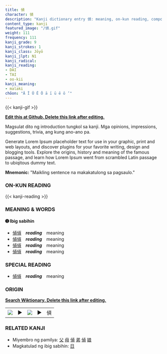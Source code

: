 ```yaml
---
title: 偵
character: 偵
description: "Kanji dictionary entry 偵: meaning, on-kun reading, compounds, origin, related kanji"
content_type: kanji
featured_image: "/偵.gif"
weight: 111
frequency: 111
kanji_grade: 9
kanji_strokes: 1
kanji_class: Jōyō
kanji_jlpt: N1
kanji_radical: 
kanji_reading: 
- DAI
- TAI
- oo-kii
kanji_meaning:
- malaki
chōon: "Ā Ī Ū Ē Ō ā ī ū ē ō ’"
---
```

[//]: # (Don't edit the line below. Kanji animated GIF code is automatically generated.)
{{< kanji-gif >}}

[//]: # (Edit below this line.)

**[Edit this at Github. Delete this link after editing.](https://github.com/tim0g/tim/tree/main/content/kanji/偵/index.md)**

Magsulat dito ng introduction tungkol sa kanji. Mga opinions, impressions, suggestions, trivia, ang kung ano-ano pa.

Generate Lorem Ipsum placeholder text for use in your graphic, print and web layouts, and discover plugins for your favorite writing, design and blogging tools. Explore the origins, history and meaning of the famous passage, and learn how Lorem Ipsum went from scrambled Latin passage to ubiqitous dummy text.
 
**Mnemonic:** "Maikling sentence na makakatulong sa pagsaulo."

### ON-KUN READING

[//]: # (Don't edit the line below. ON-KUN READING code is automatically generated.)
{{< kanji-reading >}}

### MEANING & WORDS

#### ➊ **Ibig sabihin**
  - [偵](../偵)[偵](../偵)　***reading***　meaning
  - [偵](../偵)[偵](../偵)　***reading***　meaning
  - [偵](../偵)[偵](../偵)　***reading***　meaning
  - [偵](../偵)[偵](../偵)　***reading***　meaning

### SPECIAL READING
  - [偵](../偵)[偵](../偵)　***reading***　meaning

### ORIGIN

**[Search Wiktionary. Delete this link after editing.](https://wiktionary.org/wiki/偵)**
<table class="kanji-table"><tr><td>
<img src="60px-偵-bronze.svg.png">
</td><td>▶</td><td>
<img src="60px-偵-oracle.svg.png">
</td><td>▶</td>
<td class="kanji-origin">偵</td>
</tr></table>

### RELATED KANJI
- Miyembro ng pamilya: [父](../父) [母](../母) [偵](../偵) [弟](../弟) [偵](../偵) [娘](../娘)
- Magkatulad ng ibig sabihin: [日](../日)
